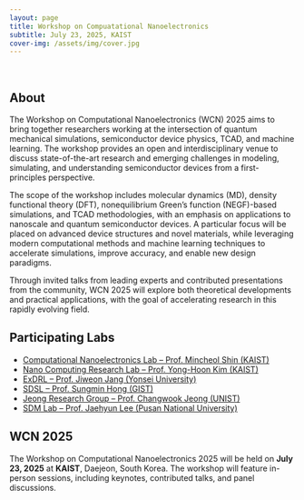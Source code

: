 ```yaml
---
layout: page
title: Workshop on Compuatational Nanoelectronics
subtitle: July 23, 2025, KAIST
cover-img: /assets/img/cover.jpg
---
```


<br/>

## About

The Workshop on Computational Nanoelectronics (WCN) 2025 aims to bring together researchers working at the intersection of quantum mechanical simulations, semiconductor device physics, TCAD, and machine learning. The workshop provides an open and interdisciplinary venue to discuss state-of-the-art research and emerging challenges in modeling, simulating, and understanding semiconductor devices from a first-principles perspective.

The scope of the workshop includes molecular dynamics (MD), density functional theory (DFT), nonequilibrium Green’s function (NEGF)-based simulations, and TCAD methodologies, with an emphasis on applications to nanoscale and quantum semiconductor devices. A particular focus will be placed on advanced device structures and novel materials, while leveraging modern computational methods and machine learning techniques to accelerate simulations, improve accuracy, and enable new design paradigms.

Through invited talks from leading experts and contributed presentations from the community, WCN 2025 will explore both theoretical developments and practical applications, with the goal of accelerating research in this rapidly evolving field.

## Participating Labs

- [Computational Nanoelectronics Lab – Prof. Mincheol Shin (KAIST)](https://cnl.kaist.ac.kr/)
- [Nano Computing Research Lab – Prof. Yong-Hoon Kim (KAIST)](https://nanocore.kaist.ac.kr/)
- [ExDRL – Prof. Jiweon Jang (Yonsei University)](https://sites.google.com/a/yonsei.ac.kr/exdrl/)
- [SDSL – Prof. Sungmin Hong (GIST)](https://sites.google.com/view/gist-sdsl)
- [Jeong Research Group – Prof. Changwook Jeong (UNIST)](https://sites.google.com/view/jeong-research-group/)
- [SDM Lab – Prof. Jaehyun Lee (Pusan National University)](https://sites.google.com/view/sdmlab)

## WCN 2025

The Workshop on Computational Nanoelectronics 2025 will be held on **July 23, 2025** at **KAIST**, Daejeon, South Korea. The workshop will feature in-person sessions, including keynotes, contributed talks, and panel discussions.
